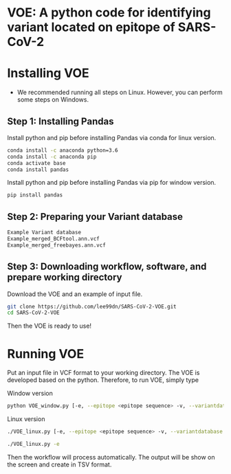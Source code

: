 # VOE: A python code for identifying variant located on epitope of SARS-CoV-2

# Installing VOE
* We recommended running all steps on Linux. However, you can perform some steps on Windows.

## Step 1: Installing Pandas

Install python and pip before installing Pandas via conda for linux version.

```bash
conda install -c anaconda python=3.6
conda install -c anaconda pip
conda activate base
conda install pandas
```
Install python and pip before installing Pandas via pip for window version.
```bash
pip install pandas
```

## Step 2: Preparing your Variant database

```bash
Example Variant database
Example_merged_BCFtool.ann.vcf
Example_merged_freebayes.ann.vcf
```

## Step 3: Downloading workflow, software, and prepare working directory

Download the VOE and an example of input file. 
```bash
git clone https://github.com/lee99dn/SARS-CoV-2-VOE.git
cd SARS-CoV-2-VOE

```

Then the VOE is ready to use!

# Running VOE

Put an input file in VCF format to your working directory.
The VOE is developed based on the python. Therefore, to run VOE, simply type

Window version
```bash
python VOE_window.py [-e, --epitope <epitope sequence> -v, --variantdatabase <variantdatabase> -b, --blastdatabase <blastdatabase> -o, --output <output TSV format>]
```
Linux version
```bash
./VOE_linux.py [-e, --epitope <epitope sequence> -v, --variantdatabase <variantdatabase> -b, --blastdatabase <blastdatabase> -o, --output <output TSV format>]
```

```bash
./VOE_linux.py -e 
```
Then the workflow will process automatically.
The output will be show on the screen and create in TSV format.
